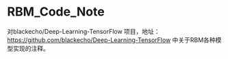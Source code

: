 # RBM_Code_Note
对blackecho/Deep-Learning-TensorFlow 项目，地址：https://github.com/blackecho/Deep-Learning-TensorFlow 中关于RBM各种模型实现的注释。

